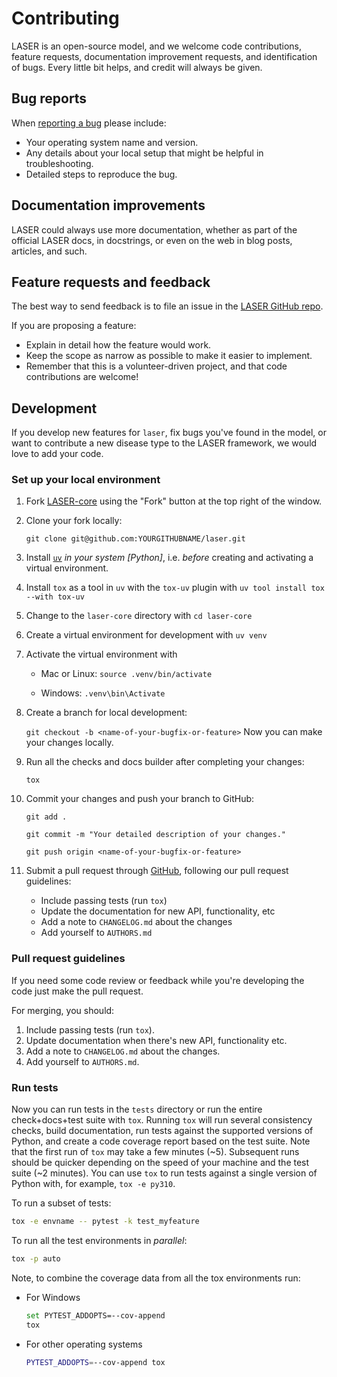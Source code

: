 # Contributing

LASER is an open-source model, and we welcome code contributions, feature requests, documentation improvement requests, and identification of bugs. Every little bit helps, and credit will always be given.

## Bug reports 

When [reporting a bug](https://github.com/InstituteforDiseaseModeling/laser/issues) please include:

- Your operating system name and version.
- Any details about your local setup that might be helpful in troubleshooting.
- Detailed steps to reproduce the bug.

## Documentation improvements

LASER could always use more documentation, whether as part of the official LASER docs, in docstrings, or even on the web in blog posts, articles, and such.

## Feature requests and feedback

The best way to send feedback is to file an issue in the [LASER GitHub repo](https://github.com/InstituteforDiseaseModeling/laser/issues).

If you are proposing a feature:

- Explain in detail how the feature would work.
- Keep the scope as narrow as possible to make it easier to implement.
- Remember that this is a volunteer-driven project, and that code contributions are welcome! 

## Development

If you develop new features for `laser`, fix bugs you've found in the model, or want to contribute a new disease type to the LASER framework, we would love to add your code.

### Set up your local environment

1. Fork [LASER-core](https://github.com/InstituteforDiseaseModeling/laser) using the "Fork" button at the top right of the window.

2. Clone your fork locally:

    `git clone git@github.com:YOURGITHUBNAME/laser.git`

3. Install [`uv`](https://github.com/astral-sh/uv?tab=readme-ov-file#installation) _in your system [Python]_, i.e. _before_ creating and activating a virtual environment.
   
4. Install `tox` as a tool in `uv` with the `tox-uv` plugin with
    `uv tool install tox --with tox-uv`
5. Change to the `laser-core` directory with
    `cd laser-core`
6. Create a virtual environment for development with
    `uv venv`
7. Activate the virtual environment with

    * Mac or Linux:
      `source .venv/bin/activate`

    * Windows:
      `.venv\bin\Activate`

8. Create a branch for local development:

    `git checkout -b <name-of-your-bugfix-or-feature>`
    Now you can make your changes locally.
    
9. Run all the checks and docs builder after completing your changes:

    `tox`

10. Commit your changes and push your branch to GitHub:

    `git add .`

    `git commit -m "Your detailed description of your changes."`

    `git push origin <name-of-your-bugfix-or-feature>`

11. Submit a pull request through [GitHub](https://github.com/InstituteforDiseaseModeling/laser/pulls), following our pull request guidelines:
    - Include passing tests (run `tox`)
    - Update the documentation for new API, functionality, etc
    - Add a note to `CHANGELOG.md` about the changes
    - Add yourself to `AUTHORS.md`

### Pull request guidelines

If you need some code review or feedback while you're developing the code just make the pull request.

For merging, you should:

1. Include passing tests (run `tox`).
2. Update documentation when there's new API, functionality etc.
3. Add a note to `CHANGELOG.md` about the changes.
4. Add yourself to `AUTHORS.md`.

### Run tests
Now you can run tests in the `tests` directory or run the entire check+docs+test suite with ```tox```. Running ```tox``` will run several consistency checks, build documentation, run tests against the supported versions of Python, and create a code coverage report based on the test suite. Note that the first run of ```tox``` may take a few minutes (~5). Subsequent runs should be quicker depending on the speed of your machine and the test suite (~2 minutes). You can use ```tox``` to run tests against a single version of Python with, for example, ```tox -e py310```.

To run a subset of tests:

```sh
tox -e envname -- pytest -k test_myfeature
```

To run all the test environments in *parallel*:

```sh
tox -p auto
```
Note, to combine the coverage data from all the tox environments run:

*   For Windows
    ```sh
    set PYTEST_ADDOPTS=--cov-append
    tox
    ```
*   For other operating systems
    ```sh
    PYTEST_ADDOPTS=--cov-append tox
    ```

